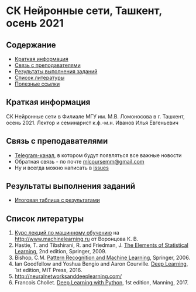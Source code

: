 
# СК Нейронные сети, Ташкент, осень 2021

## Содержание
* [Краткая информация](#info)
* [Связь с преподавателями](#feedback)
* [Результаты выполнения заданий](#marks)
* [Список литературы](#lit)
* [Полезные ссылки](#links)

## <a name="info" /> Краткая информация
СК Нейронные сети в Филиале МГУ им. М.В. Ломоносова в г. Ташкент,  осень 2021.
Лектор и семинарист к.ф.-м.н. Иванов Илья Евгеньевич

## <a name="feedback" /> Связь с преподавателями
* [Telegram-канал](https://t.me/joinchat/5q-We5b2Oug5ODBi), в котором будут появляться все важные новости
* Обратная связь - по почте mlcoursemm@gmail.com
* Ну и всегда можно написать в [issues](https://github.com/mlcoursemm/tnn2021automn/issues)

## <a name="marks" /> Результаты выполнения заданий
* [Итоговая таблица с результатами](https://docs.google.com/spreadsheets/d/1xcU4YXwdbo9O4k47VJXX-iJffeaNpzSryJ688TrzJKM/edit?usp=sharing)

## <a name="lit" /> Список литературы
1. [Курс лекций по машинному обучению](http://www.machinelearning.ru/wiki/index.php?title=Машинное_обучение_%28курс_лекций%2C_К.В.Воронцов%29) на http://www.machinelearning.ru от Воронцова К. В.
1. Hastie, T. and Tibshirani, R. and Friedman, J. [The Elements of Statistical Learning](https://web.stanford.edu/~hastie/ElemStatLearn/printings/ESLII_print12.pdf), 2nd edition, Springer, 2009.
2. Bishop, C.M. [Pattern Recognition and Machine Learning](https://www.microsoft.com/en-us/research/uploads/prod/2006/01/Bishop-Pattern-Recognition-and-Machine-Learning-2006.pdf), Springer, 2006.
3. Ian Goodfellow and Yoshua Bengio and Aaron Courville. [Deep Learning](https://www.deeplearningbook.org), 1st edition, MIT Press, 2016.
4. http://neuralnetworksanddeeplearning.com/
5. Francois Chollet. [Deep Learning with Python](http://faculty.neu.edu.cn/yury/AAI/Textbook/Deep%20Learning%20with%20Python.pdf), 1st edition, Manning, 2017.
